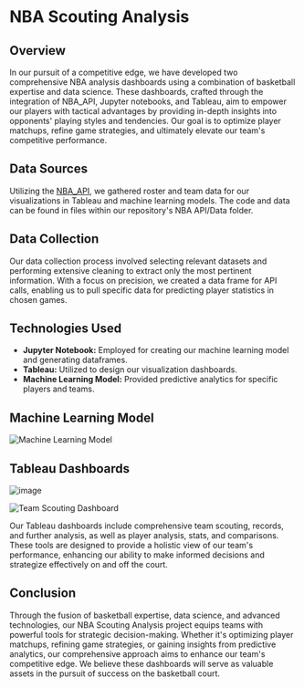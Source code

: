 # NBA Scouting Analysis

## Overview 

In our pursuit of a competitive edge, we have developed two comprehensive NBA analysis dashboards using a combination of basketball expertise and data science. These dashboards, crafted through the integration of NBA_API, Jupyter notebooks, and Tableau, aim to empower our players with tactical advantages by providing in-depth insights into opponents' playing styles and tendencies. Our goal is to optimize player matchups, refine game strategies, and ultimately elevate our team's competitive performance.

## Data Sources

Utilizing the [NBA_API](https://github.com/swar/nba_api/tree/master), we gathered roster and team data for our visualizations in Tableau and machine learning models. The code and data can be found in files within our repository's NBA API/Data folder.

## Data Collection

Our data collection process involved selecting relevant datasets and performing extensive cleaning to extract only the most pertinent information. With a focus on precision, we created a data frame for API calls, enabling us to pull specific data for predicting player statistics in chosen games.

## Technologies Used

- **Jupyter Notebook:** Employed for creating our machine learning model and generating dataframes.
- **Tableau:** Utilized to design our visualization dashboards.
- **Machine Learning Model:** Provided predictive analytics for specific players and teams.

## Machine Learning Model

![Machine Learning Model](https://github.com/coryselzer/NBA_Scouting_Analysis/assets/135565997/bc36466d-391f-4566-8ca5-5fd58975a70f)

## Tableau Dashboards 
![image](https://github.com/coryselzer/NBA_Scouting_Analysis/assets/11029446/34aed4a6-48ce-458d-a8f7-27a8f9b03f23)

![Team Scouting Dashboard](https://github.com/coryselzer/NBA_Scouting_Analysis/assets/134936973/4e1ed693-b827-4cd2-ba0a-637c60f34fa6)

Our Tableau dashboards include comprehensive team scouting, records, and further analysis, as well as player analysis, stats, and comparisons. These tools are designed to provide a holistic view of our team's performance, enhancing our ability to make informed decisions and strategize effectively on and off the court.

## Conclusion

Through the fusion of basketball expertise, data science, and advanced technologies, our NBA Scouting Analysis project equips teams with powerful tools for strategic decision-making. Whether it's optimizing player matchups, refining game strategies, or gaining insights from predictive analytics, our comprehensive approach aims to enhance our team's competitive edge. We believe these dashboards will serve as valuable assets in the pursuit of success on the basketball court.
